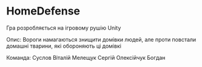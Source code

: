 # HomeDefense
 
Гра розробляється на ігровому рушію Unity

Опис:
Вороги намагаються знищити домівки людей, але проти повстали домашні тварини, які обороняють ці домівкі


Команда:
Суслов Віталій
Мелещук Сергій
Олексійчук Богдан
